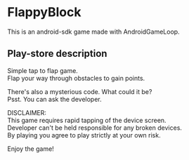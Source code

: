 # FlappyBlock

This is an android-sdk game made with AndroidGameLoop.

## Play-store description

Simple tap to flap game.  
Flap your way through obstacles to gain points.

There's also a mysterious code. What could it be?  
Psst. You can ask the developer.  

DISCLAIMER:  
This game requires rapid tapping of the device screen.  
Developer can't be held responsible for any broken devices.  
By playing you agree to play strictly at your own risk.  

Enjoy the game!